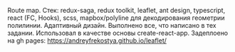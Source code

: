 Route map. Стек: redux-saga, redux toolkit, leaflet, ant design, typescript, react (FC, Hooks), scss, mapbox/polyline для декодирования геометрии полилинии. Адаптивный дизайн. Выполнено все, что написано в тех задании. Использовал в качестве основы create-react-app. Задеплоено на gh pages: https://andreyfrekostya.github.io/leaflet/
